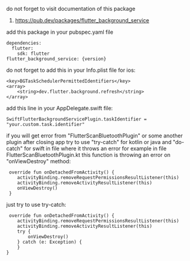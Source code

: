 do not forget to visit documentation of this package

1. https://pub.dev/packages/flutter_background_service

add this package in your pubspec.yaml file

    dependencies:
      flutter:
        sdk: flutter
    flutter_background_service: {version}

do not forget to add this in your Info.plist file for ios:

    <key>BGTaskSchedulerPermittedIdentifiers</key>
    <array>
        <string>dev.flutter.background.refresh</string>
    </array>

add this line in your AppDelegate.swift file:

    SwiftFlutterBackgroundServicePlugin.taskIdentifier = "your.custom.task.identifier"

if you will get error from "FlutterScanBluetoothPlugin" or some another plugin after closing app 
try to use "try-catch" for kotlin or java and "do-catch" for swift in file where it throws an error
for example in file FlutterScanBluetoothPlugin.kt this function is throwing an error on "onViewDestroy" method:

     override fun onDetachedFromActivity() {
        activityBinding.removeRequestPermissionsResultListener(this)
        activityBinding.removeActivityResultListener(this)
        onViewDestroy()
     }

just try to use try-catch:

     override fun onDetachedFromActivity() {
        activityBinding.removeRequestPermissionsResultListener(this)
        activityBinding.removeActivityResultListener(this)
        try {
            onViewDestroy()
        } catch (e: Exception) {
        }
    }